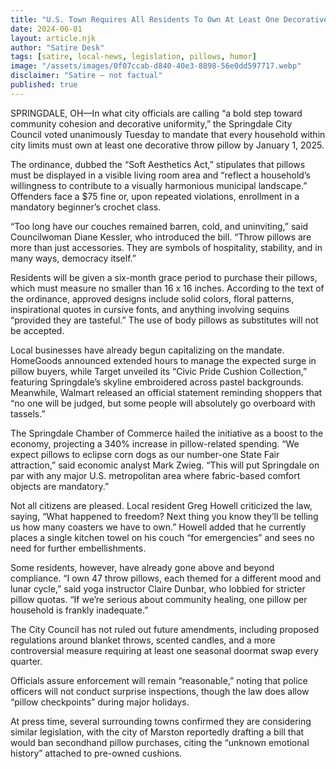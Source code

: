```yaml
---
title: "U.S. Town Requires All Residents To Own At Least One Decorative Throw Pillow By 2025"
date: 2024-06-01
layout: article.njk
author: "Satire Desk"
tags: [satire, local-news, legislation, pillows, humor]
image: "/assets/images/0f07ccab-d840-40e3-8898-56e0dd597717.webp"
disclaimer: "Satire — not factual"
published: true
---
```


SPRINGDALE, OH—In what city officials are calling “a bold step toward community cohesion and decorative uniformity,” the Springdale City Council voted unanimously Tuesday to mandate that every household within city limits must own at least one decorative throw pillow by January 1, 2025.  

The ordinance, dubbed the “Soft Aesthetics Act,” stipulates that pillows must be displayed in a visible living room area and “reflect a household’s willingness to contribute to a visually harmonious municipal landscape.” Offenders face a $75 fine or, upon repeated violations, enrollment in a mandatory beginner’s crochet class.  

“Too long have our couches remained barren, cold, and uninviting,” said Councilwoman Diane Kessler, who introduced the bill. “Throw pillows are more than just accessories. They are symbols of hospitality, stability, and in many ways, democracy itself.”  

Residents will be given a six-month grace period to purchase their pillows, which must measure no smaller than 16 x 16 inches. According to the text of the ordinance, approved designs include solid colors, floral patterns, inspirational quotes in cursive fonts, and anything involving sequins “provided they are tasteful.” The use of body pillows as substitutes will not be accepted.  

Local businesses have already begun capitalizing on the mandate. HomeGoods announced extended hours to manage the expected surge in pillow buyers, while Target unveiled its “Civic Pride Cushion Collection,” featuring Springdale’s skyline embroidered across pastel backgrounds. Meanwhile, Walmart released an official statement reminding shoppers that “no one will be judged, but some people will absolutely go overboard with tassels.”  

The Springdale Chamber of Commerce hailed the initiative as a boost to the economy, projecting a 340% increase in pillow-related spending. “We expect pillows to eclipse corn dogs as our number-one State Fair attraction,” said economic analyst Mark Zwieg. “This will put Springdale on par with any major U.S. metropolitan area where fabric-based comfort objects are mandatory.”  

Not all citizens are pleased. Local resident Greg Howell criticized the law, saying, “What happened to freedom? Next thing you know they’ll be telling us how many coasters we have to own.” Howell added that he currently places a single kitchen towel on his couch “for emergencies” and sees no need for further embellishments.  

Some residents, however, have already gone above and beyond compliance. “I own 47 throw pillows, each themed for a different mood and lunar cycle,” said yoga instructor Claire Dunbar, who lobbied for stricter pillow quotas. “If we’re serious about community healing, one pillow per household is frankly inadequate.”  

The City Council has not ruled out future amendments, including proposed regulations around blanket throws, scented candles, and a more controversial measure requiring at least one seasonal doormat swap every quarter.  

Officials assure enforcement will remain “reasonable,” noting that police officers will not conduct surprise inspections, though the law does allow “pillow checkpoints” during major holidays.  

At press time, several surrounding towns confirmed they are considering similar legislation, with the city of Marston reportedly drafting a bill that would ban secondhand pillow purchases, citing the “unknown emotional history” attached to pre-owned cushions.  